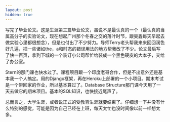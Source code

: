 ```yaml
---
layout: post
hidden: true
---
```

写完了毕业论文。这是生涯第三篇毕业论文，虽说不是最认真的一个（最认真的当属高分子的实验论文，现在想起广州那个冬春之交的落叶时节，跟昊鑫每天早起去做实验心里都很想念），但是也付出了不少努力。导师Terry老头帮我来来回回润色好几遍，把一些诸如the，a和时态的错误用法的地方帮我改了不少。论文最后写了快一百页，拿到下城的一个装订小公司帮忙给装成一个黑色硬皮的大本子，交给了办公室。

Stern的那门课也快水过了。课程项目跟一个印度老哥合作，但是不出意外还是基本我一个人搞定。用的Django框架，再在Heroku上部署的一个小项目。期末考试是一个带回家的作业，所以基本算过了。Database Structure那门课今天用了一天去做它的期末项目。基本的SQL知识，也快接近尾声了。

总而言之，大学生涯，或者说正式的受教育生涯就要结束了。仔细想一下并没有什么特别的感觉，可能是因为自己已经在上班，每天太忙也没时间像以前一样想太多。